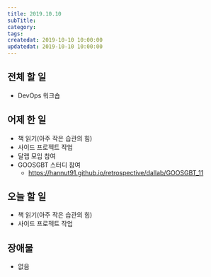 ```yaml
---
title: 2019.10.10
subTitle: 
category: 
tags: 
createdat: 2019-10-10 10:00:00
updatedat: 2019-10-10 10:00:00
---
```


## 전체 할 일

* DevOps 워크숍

## 어제 한 일

* 책 읽기(아주 작은 습관의 힘)
* 사이드 프로젝트 작업
* 달랩 모임 참여
* GOOSGBT 스터디 참여 
  * <https://hannut91.github.io/retrospective/dallab/GOOSGBT_11>

## 오늘 할 일

* 책 읽기(아주 작은 습관의 힘)
* 사이드 프로젝트 작업

## 장애물

* 없음